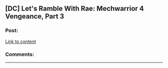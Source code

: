 ## [DC] Let's Ramble With Rae: Mechwarrior 4 Vengeance, Part 3

### Post:

[Link to content](http://youtu.be/Myo0QnHbP24)

### Comments:

---

